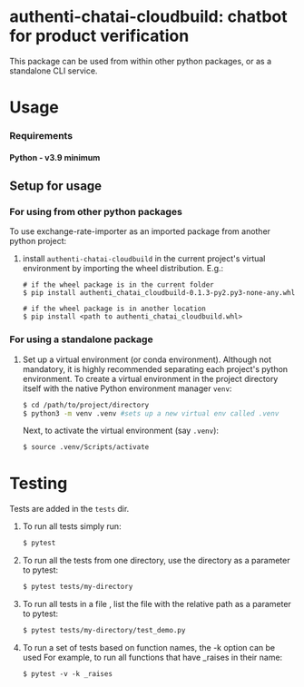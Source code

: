 authenti-chatai-cloudbuild: chatbot for product verification
=====================================================================

This package can be used from within other python packages, or as a standalone CLI service.



# Usage
### Requirements
#### Python - v3.9 minimum

## Setup for usage
### For using from other python packages
To use exchange-rate-importer as an imported package from another python project:
1. install `authenti-chatai-cloudbuild` in the current project's virtual environment by importing the wheel distribution. E.g.:
   ```shell
   # if the wheel package is in the current folder
   $ pip install authenti_chatai_cloudbuild-0.1.3-py2.py3-none-any.whl
   
   # if the wheel package is in another location
   $ pip install <path to authenti_chatai_cloudbuild.whl>
   ```
### For using a standalone package
1. Set up a virtual environment (or conda environment). Although not mandatory, it is highly
   recommended separating each project's python environment. To create a virtual environment
   in the project directory itself with the native Python environment manager `venv`:
    ```bash
    $ cd /path/to/project/directory
    $ python3 -m venv .venv #sets up a new virtual env called .venv
    ```
   Next, to activate the virtual environment (say `.venv`):
    ```bash
    $ source .venv/Scripts/activate
    ```

# Testing

Tests are added in the `tests` dir.
1. To run all tests simply run:
   ```bash 
   $ pytest 
   ```
2. To run all the tests from one directory, use the directory as a parameter to pytest:
   ```bash
   $ pytest tests/my-directory
   ```
3. To run all tests in a file , list the file with the relative path as a parameter to pytest:
   ```bash
   $ pytest tests/my-directory/test_demo.py
   ```
4. To run a set of tests based on function names, the -k option can be used
   For example, to run all functions that have _raises in their name:
   ````shell
   $ pytest -v -k _raises
   ````